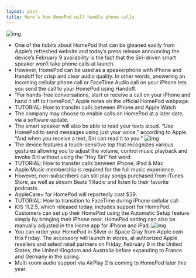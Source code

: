 ```yaml
---
layout: post
title: Here's how HomePod will handle phone calls
---
```

![img](http://media.idownloadblog.com/wp-content/uploads/2017/06/HomePod-Waveform.jpg)
* One of the tidbits about HomePod that can be gleaned easily from Apple’s refreshed website and today’s press release announcing the device’s February 9 availability is the fact that the Siri-driven smart speaker won’t take phone calls at launch.
* However, HomePod can be used as a speakerphone with iPhone and Handoff for crisp and clear audio quality. In other words, answering an incoming cellular phone call or FaceTime Audio call on your iPhone lets you send the call to your HomePod using Handoff.
* “For hands-free conversations, start or receive a call on your iPhone and hand it off to HomePod,” Apple notes on the official HomePod webpage.
* TUTORIAL: How to transfer calls between iPhone and Apple Watch
* The company may choose to enable calls on HomePod at a later date, via a software update.
* The smart speaker will also be able to read your texts aloud. “Use HomePod to send messages using just your voice,” according to Apple. “And when you receive a text, Siri can read it to you.”
![img](http://media.idownloadblog.com/wp-content/uploads/2018/01/HomePod-top-touch-controls.jpg)
* The device features a touch-sensitive top that recognizes various gestures allowing you to adjust the volume, control music playback and invoke Siri without using the “Hey Siri” hot word.
* TUTORIAL: How to transfer calls between iPhone, iPad & Mac
* Apple Music membership is required for the full music experience.
* However, non-subscribers can still play songs purchased from iTunes Store, as well as stream Beats 1 Radio and listen to their favorite podcasts.
* AppleCare+ for HomePod will reportedly cost $39.
* TUTORIAL: How to transition to FaceTime during iPhone cellular call
* iOS 11.2.5, which released today, includes support for HomePod. Customers can set up their HomePod using the Automatic Setup feature simply by bringing their iPhone near. HomePod setting can also be manually adjusted in the Home app for iPhone and iPad.
![img](http://media.idownloadblog.com/wp-content/uploads/2018/01/HomePod-settings-iGeneration-001.jpg)
* You can order your HomePod in Silver or Space Gray from Apple.com this Friday. The accessory will launch in stores, at authorized Apple resellers and select retail partners on Friday, February 9 in the United States, the United Kingdom and Australia before expanding to France and Germany in the spring.
* Multi-room audio support via AirPlay 2 is coming to HomePod later this year.

